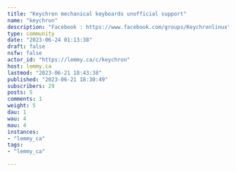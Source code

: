 ```yaml
---
title: "Keychron mechanical keyboards unofficial support" 
name: "keychron"
description: "Facebook : https://www.facebook.com/groups/Keychronlinux"
type: community
date: "2023-06-24 01:13:38"
draft: false
nsfw: false
actor_id: "https://lemmy.ca/c/keychron"
host: lemmy.ca
lastmod: "2023-06-21 18:43:38"
published: "2023-06-21 18:30:49"
subscribers: 29
posts: 5
comments: 1
weight: 5
dau: 1
wau: 4
mau: 4
instances:
- "lemmy_ca"
tags: 
- "lemmy_ca"

---
```

